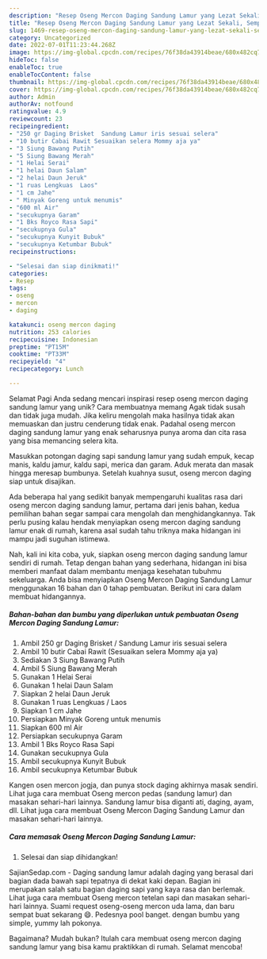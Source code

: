 ```yaml
---
description: "Resep Oseng Mercon Daging Sandung Lamur yang Lezat Sekali, Sempurna"
title: "Resep Oseng Mercon Daging Sandung Lamur yang Lezat Sekali, Sempurna"
slug: 1469-resep-oseng-mercon-daging-sandung-lamur-yang-lezat-sekali-sempurna
category: Uncategorized
date: 2022-07-01T11:23:44.268Z
image: https://img-global.cpcdn.com/recipes/76f38da43914beae/680x482cq70/oseng-mercon-daging-sandung-lamur-foto-resep-utama.jpg
hideToc: false
enableToc: true
enableTocContent: false
thumbnail: https://img-global.cpcdn.com/recipes/76f38da43914beae/680x482cq70/oseng-mercon-daging-sandung-lamur-foto-resep-utama.jpg
cover: https://img-global.cpcdn.com/recipes/76f38da43914beae/680x482cq70/oseng-mercon-daging-sandung-lamur-foto-resep-utama.jpg
author: Admin
authorAv: notfound
ratingvalue: 4.9
reviewcount: 23
recipeingredient:
- "250 gr Daging Brisket  Sandung Lamur iris sesuai selera"
- "10 butir Cabai Rawit Sesuaikan selera Mommy aja ya"
- "3 Siung Bawang Putih"
- "5 Siung Bawang Merah"
- "1 Helai Serai"
- "1 helai Daun Salam"
- "2 helai Daun Jeruk"
- "1 ruas Lengkuas  Laos"
- "1 cm Jahe"
- " Minyak Goreng untuk menumis"
- "600 ml Air"
- "secukupnya Garam"
- "1 Bks Royco Rasa Sapi"
- "secukupnya Gula"
- "secukupnya Kunyit Bubuk"
- "secukupnya Ketumbar Bubuk"
recipeinstructions:

- "Selesai dan siap dinikmati!"
categories:
- Resep
tags:
- oseng
- mercon
- daging

katakunci: oseng mercon daging 
nutrition: 253 calories
recipecuisine: Indonesian
preptime: "PT15M"
cooktime: "PT33M"
recipeyield: "4"
recipecategory: Lunch

---
```



Selamat Pagi Anda sedang mencari inspirasi resep oseng mercon daging sandung lamur yang unik? Cara membuatnya memang Agak tidak susah dan tidak juga mudah. Jika keliru mengolah maka hasilnya tidak akan memuaskan dan justru cenderung tidak enak. Padahal oseng mercon daging sandung lamur yang enak seharusnya punya aroma dan cita rasa yang bisa memancing selera kita.


Masukkan potongan daging sapi sandung lamur yang sudah empuk, kecap manis, kaldu jamur, kaldu sapi, merica dan garam. Aduk merata dan masak hingga meresap bumbunya. Setelah kuahnya susut, oseng mercon daging siap untuk disajikan.

Ada beberapa hal yang sedikit banyak mempengaruhi kualitas rasa dari oseng mercon daging sandung lamur, pertama dari jenis bahan, kedua pemilihan bahan segar sampai cara mengolah dan menghidangkannya. Tak perlu pusing kalau hendak menyiapkan oseng mercon daging sandung lamur enak di rumah, karena asal sudah tahu triknya maka hidangan ini mampu jadi suguhan istimewa.


Nah, kali ini kita coba, yuk, siapkan oseng mercon daging sandung lamur sendiri di rumah. Tetap dengan bahan yang sederhana, hidangan ini bisa memberi manfaat dalam membantu menjaga kesehatan tubuhmu sekeluarga. Anda bisa menyiapkan Oseng Mercon Daging Sandung Lamur menggunakan 16 bahan dan 0 tahap pembuatan. Berikut ini cara dalam membuat hidangannya.

<!--inarticleads1-->

##### Bahan-bahan dan bumbu yang diperlukan untuk pembuatan Oseng Mercon Daging Sandung Lamur:

1. Ambil 250 gr Daging Brisket / Sandung Lamur iris sesuai selera
1. Ambil 10 butir Cabai Rawit (Sesuaikan selera Mommy aja ya)
1. Sediakan 3 Siung Bawang Putih
1. Ambil 5 Siung Bawang Merah
1. Gunakan 1 Helai Serai
1. Gunakan 1 helai Daun Salam
1. Siapkan 2 helai Daun Jeruk
1. Gunakan 1 ruas Lengkuas / Laos
1. Siapkan 1 cm Jahe
1. Persiapkan  Minyak Goreng untuk menumis
1. Siapkan 600 ml Air
1. Persiapkan secukupnya Garam
1. Ambil 1 Bks Royco Rasa Sapi
1. Gunakan secukupnya Gula
1. Ambil secukupnya Kunyit Bubuk
1. Ambil secukupnya Ketumbar Bubuk


Kangen osen mercon jogja, dan punya stock daging akhirnya masak sendiri. Lihat juga cara membuat Oseng mercon pedas (sandung lamur) dan masakan sehari-hari lainnya. Sandung lamur bisa diganti ati, daging, ayam, dll. Lihat juga cara membuat Oseng Mercon Daging Sandung Lamur dan masakan sehari-hari lainnya. 

<!--inarticleads2-->

##### Cara memasak Oseng Mercon Daging Sandung Lamur:


1. Selesai dan siap dihidangkan!

SajianSedap.com - Daging sandung lamur adalah daging yang berasal dari bagian dada bawah sapi tepatnya di dekat kaki depan. Bagian ini merupakan salah satu bagian daging sapi yang kaya rasa dan berlemak. Lihat juga cara membuat Oseng mercon tetelan sapi dan masakan sehari-hari lainnya. Suami request oseng-oseng mercon uda lama, dan baru sempat buat sekarang 😄. Pedesnya pool banget. dengan bumbu yang simple, yummy lah pokonya. 

Bagaimana? Mudah bukan? Itulah cara membuat oseng mercon daging sandung lamur yang bisa kamu praktikkan di rumah. Selamat mencoba!
